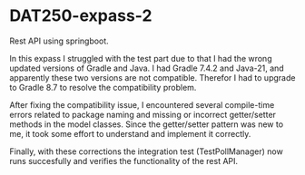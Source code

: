 # DAT250-expass-2
Rest API using springboot. 

In this expass I struggled with the test part due to that I had the wrong updated versions of Gradle and Java. I had Gradle 7.4.2 and Java-21, and apparently these two versions are not compatible. Therefor I had to upgrade to Gradle 8.7 to resolve the compatibility problem. 

After fixing the compatibility issue, I encountered several compile-time errors related to package naming and missing or incorrect getter/setter methods in the model classes. Since the getter/setter pattern was new to me, it took some effort to understand and implement it correctly.

Finally, with these corrections the integration test (TestPollManager) now runs succesfully and verifies the functionality of the rest API. 
